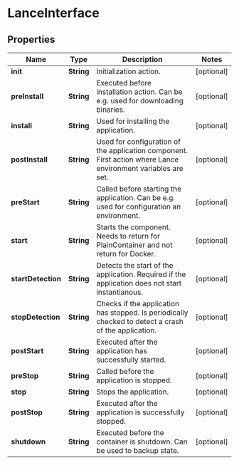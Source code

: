 
# LanceInterface

## Properties
Name | Type | Description | Notes
------------ | ------------- | ------------- | -------------
**init** | **String** | Initialization action.  |  [optional]
**preInstall** | **String** | Executed before installation action. Can be e.g. used for downloading binaries.  |  [optional]
**install** | **String** | Used for installing the application.  |  [optional]
**postInstall** | **String** | Used for configuration of the application component. First action where Lance environment variables are set.  |  [optional]
**preStart** | **String** | Called before starting the application. Can be e.g. used for configuration an environment.  |  [optional]
**start** | **String** | Starts the component. Needs to return for PlainContainer and not return for Docker.  |  [optional]
**startDetection** | **String** | Detects the start of the application. Required if the application does not start instantianous.  |  [optional]
**stopDetection** | **String** | Checks if the application has stopped. Is periodically checked to detect a crash of the application.  |  [optional]
**postStart** | **String** | Executed after the application has successfully started.  |  [optional]
**preStop** | **String** | Called before the application is stopped.  |  [optional]
**stop** | **String** | Stops the application.  |  [optional]
**postStop** | **String** | Executed after the application is successfully stopped.  |  [optional]
**shutdown** | **String** | Executed before the container is shutdown. Can be used to backup state.  |  [optional]



